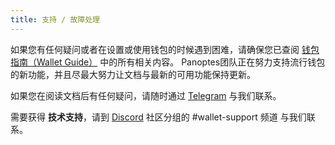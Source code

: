 ```yaml
---
title: 支持 / 故障处理
---
```


如果您有任何疑问或者在设置或使用钱包的时候遇到困难，请确保您已查阅 [钱包指南（Wallet Guide）](paper-wallet.md) 中的所有相关内容。 Panoptes团队正在努力支持流行钱包的新功能，并且尽最大努力让文档与最新的可用功能保持更新。

如果您在阅读文档后有任何疑问，请随时通过 [Telegram](https://t.me/panoptesio) 与我们联系。

需要获得 **技术支持**，请到 [Discord](https://discordapp.com/invite/pquxPsq) 社区分组的 #wallet-support 频道 与我们联系。
